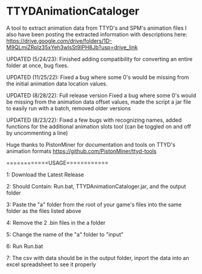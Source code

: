 # TTYDAnimationCataloger
A tool to extract animation data from TTYD's and SPM's animation files
I also have been posting the extracted information with descriptions here: https://drive.google.com/drive/folders/1D-M9QLmiZRplz35xYeh3wlsSt9IPH8Jb?usp=drive_link 

UPDATED (5/24/23): Finished adding compatibility for converting an entire folder at once, bug fixes.

UPDATED (11/25/22): Fixed a bug where some 0's would be missing from the initial animation data location values.

UPDATED (8/28/22): Full release version Fixed a bug where some 0's would be missing from the animation data offset values, made the script a jar file to easily run with a batch, removed older versions
 
UPDATED (8/23/22): Fixed a few bugs with recognizing names, added functions for the additional animation slots tool (can be toggled on and off by uncommenting a line)

Huge thanks to PistonMiner for documentation and tools on TTYD's animation formats https://github.com/PistonMiner/ttyd-tools


============USAGE============

1: Download the Latest Release

2: Should Contain: Run.bat, TTYDAnimationCataloger.jar, and the output folder

3: Paste the "a" folder from the root of your game's files into the same folder as the files listed above

4: Remove the 2 .bin files in the a folder

5: Change the name of the "a" folder to "input"

6: Run Run.bat

7: The csv with data should be in the output folder, inport the data into an excel spreadsheet to see it properly
